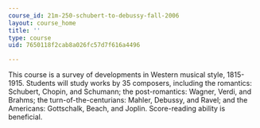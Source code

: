 ```yaml
---
course_id: 21m-250-schubert-to-debussy-fall-2006
layout: course_home
title: ''
type: course
uid: 7650118f2cab8a026fc57d7f616a4496

---
```

This course is a survey of developments in Western musical style, 1815-1915. Students will study works by 35 composers, including the romantics: Schubert, Chopin, and Schumann; the post-romantics: Wagner, Verdi, and Brahms; the turn-of-the-centurians: Mahler, Debussy, and Ravel; and the Americans: Gottschalk, Beach, and Joplin. Score-reading ability is beneficial.
